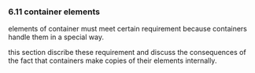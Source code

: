 ### 6.11 container elements

elements of container must meet certain requirement because containers handle them in a special way.

this section discribe these requirement and discuss the consequences of the fact that containers make copies of their elements internally.